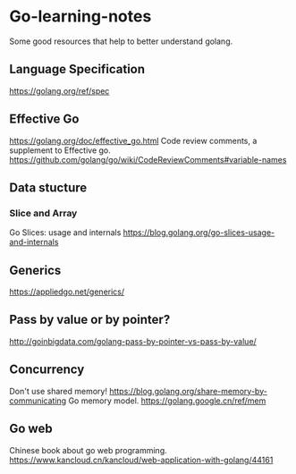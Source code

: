# Go-learning-notes
Some good resources that help to better understand golang.

## Language Specification
https://golang.org/ref/spec

## Effective Go
https://golang.org/doc/effective_go.html
Code review comments, a supplement to Effective go. https://github.com/golang/go/wiki/CodeReviewComments#variable-names

## Data stucture
### Slice and Array
Go Slices: usage and internals  https://blog.golang.org/go-slices-usage-and-internals

## Generics
https://appliedgo.net/generics/

## Pass by value or by pointer?
http://goinbigdata.com/golang-pass-by-pointer-vs-pass-by-value/

## Concurrency
Don't use shared memory! https://blog.golang.org/share-memory-by-communicating
Go memory model. https://golang.google.cn/ref/mem

## Go web
Chinese book about go web programming. https://www.kancloud.cn/kancloud/web-application-with-golang/44161
